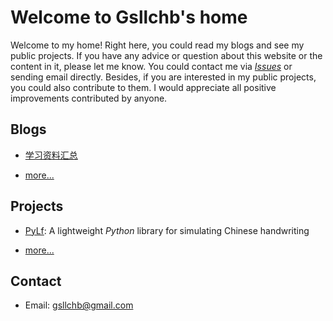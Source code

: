 # Welcome to Gsllchb's home

Welcome to my home! Right here, you could read my blogs and see my public projects. If you have any advice or question about this website or the content in it, please let me know. You could contact me via [*Issues*][issues] or sending email directly. Besides, if you are interested in my public projects, you could also contribute to them. I would appreciate all positive improvements contributed by anyone.

## Blogs

* [学习资料汇总](blogs/学习资料汇总.md)

* [more...](blogs/blogs.md)

## Projects

* [PyLf][pylf-home]:
A lightweight *Python* library for simulating Chinese handwriting

* [more...](projects/projects.md)

## Contact

* Email: gsllchb@gmail.com

[issues]: https://github.com/Gsllchb/gsllchb.github.io/issues
[pylf-home]: https://gsllchb.github.io/PyLf/
